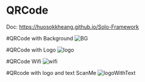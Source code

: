 # QRCode

Doc: https://huosokkheang.github.io/Solo-Framework

#QRCode with Background
![BG](https://github.com/huosokkheang/QRCode/assets/35053923/4e37562f-1306-464b-9fcc-95410be545e1)

#QRCode with Logo
![logo](https://github.com/huosokkheang/QRCode/assets/35053923/0601793b-421e-4a97-b7a6-6d050ed6ed90)

#QRCode Wifi
![wifi](https://github.com/huosokkheang/QRCode/assets/35053923/6e41b3d5-8520-4da9-95f7-ed99c316d3ce)

#QRcode with logo and text ScanMe
![logoWithText](https://github.com/huosokkheang/QRCode/assets/35053923/6caf47b6-1701-46c6-b82e-cc1462a32c7f)

